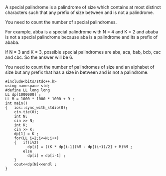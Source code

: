 A special palindrome is a palindrome of size  which contains at most  distinct characters such that any prefix of size between  and   is not a palindrome.

You need to count the number of special palindromes.

For example, abba is a special palindrome with N = 4 and K = 2 and ababa is not a special palindrome because aba is a palindrome and its a prefix of ababa.

If N = 3 and K = 3, possible special palindromes are aba, aca, bab, bcb, cac and cbc. So the answer will be 6.



You need to count the number of palindromes of size  and an alphabet of size  but any prefix that has a size in between  and   is not a palindrome.

```
#include<bits/stdc++.h>
using namespace std;
#define LL long long
LL dp[1000000] ;
LL M = 1000 * 1000 * 1000 + 9 ; 
int main()
{   ios::sync_with_stdio(0);
    cin.tie(0);
    int N;
    cin >> N;
    int K;
    cin >> K;
    dp[1] = K ; 
    for(LL i=2;i<=N;i++)  
    {   if(i%2)
          dp[i] = ((K * dp[i-1])%M - dp[(i+1)/2] + M)%M ;
        else 
          dp[i] = dp[i-1] ;  
    }
    cout<<dp[N]<<endl ; 
}
```
